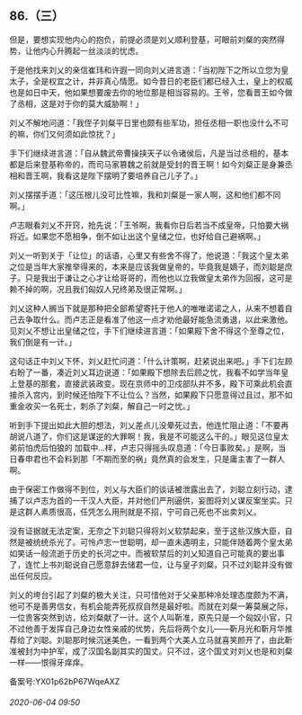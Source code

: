 ## 86.（三）
但是，要想实现他内心的抱负，前提必须是刘乂顺利登基，可眼前刘粲的突然得势，让他内心升腾起一丝淡淡的忧虑。



于是他找来刘乂的亲信崔玮和许遐一同向刘乂进言道：「当初陛下之所以立您为皇太子，全是权宜之计，并非真心情愿。如今昔日的老臣们都已经入土，皇上的权威也是如日中天，他如果想要废去你的地位那是相当容易的。王爷，您看晋王如今做了丞相，这是对于你的莫大威胁啊！」



刘乂不解地问道：「我侄子刘粲平日里也颇有些军功，担任丞相一职也没什么不可的嘛，你们又何须如此惊扰？」



手下们继续进言道：「自从魏武帝曹操挟天子以令诸侯后，凡是当过丞相的，基本都是后来登基称帝的，而司马家篡魏之前就是受封的晋王啊！如今刘粲正是身兼丞相和晋王啊，我看这是陛下摆明了要培养自己儿子了。」



刘乂摆摆手道：「这压根儿没可比性嘛，我和刘粲是一家人啊，这和他们都不同啊。」



卢志眼看刘乂不开窍，抢先说：「王爷啊，我看你日后若当不成皇帝，只怕要大祸将近。如果您不愿相争，倒不如让出这个皇储之位，也好给自己避祸啊。」



刘乂一听到关于「让位」的话语，心里又有些舍不得了，他说道：「我这个皇太弟之位是当年大家推举得来的，本来是应该我做皇帝的，毕竟我是嫡子，而刘聪是庶子。只是我出于谦让之心才让给哥哥的，而他也以立我做皇太弟作为回报，这可是赖不掉的啊，况且我们匈奴人兄终弟及很正常啊。」



刘乂这种人搁当下就是那种把全部希望寄托于他人的唯唯诺诺之人，从来不想着自己去争取什么。而卢志正是看准了他这一点才劝他最好能急流勇退，以此来激他。见刘乂不想让出皇储之位，手下们继续进言道：「如果殿下舍不得这个至尊之位，我们倒是有一计。」



这句话正中刘乂下怀，刘乂赶忙问道：「什么计策啊，赶紧说出来吧。」手下们左顾右盼了一番，凑近刘乂耳边说道：「如果殿下想除去后顾之忧，我看不如学当年皇上登基的那套，直接武装政变。现在京师中的卫戍部队并不多，殿下可乘此机会直接杀入宫内，到时候还怕陛下不让位么？当然，如果殿下只愿意得过且过，那不如重金收买一名死士，刺杀了刘粲，解自己一时之忧。」



听到手下提出如此大胆的想法，刘乂差点儿没晕死过去，他连忙阻止道：「不要再胡说八道了，你们这是谋逆的大罪啊！我，我是不可能这么干的。」眼见这位皇太弟前怕虎后怕狼的
 ![]()加载中...样，卢志只得摇头叹息道：「今日事败矣。」是啊，当日春申君也不会料到那「不期而至的祸」竟然真的会发生，只是庸主害了一群人啊。



由于保密工作做得不到位，刘乂与大臣们的谈话被泄露出去了，刘聪立刻行动，逮捕了以卢志为首的一干汉人大臣，并对他们严刑逼供，妄图将刘乂谋反案坐实。只是这群人素质很高，任凭怎么用刑就是不招，宁可自己死也不出卖刘乂。



没有证据就无法定案，无奈之下刘聪只得将刘乂软禁起来，至于这些汉族大臣，自然是被统统杀光了。可怜卢志一世聪明，却一直未遇明主，只能伴随着两个皇太弟如笑话一般流逝于历史的长河之中。而被软禁后的刘乂知道自己可能真的要出事了，连忙上书刘聪说自己愿意辞去储君一位，让与皇子刘粲，只不过刘聪并没有做出任何反应。



刘乂的垮台引起了刘粲的极大关注，只可惜他对于父亲那种冷处理态度颇为不满，他可不是善男信女，有机会能弄死叔叔自然是最好啦。而就在刘粲一筹莫展之际，一位贵客突然到访，给刘粲献了一计。这个人叫靳准，原先只是一个匈奴小官，只不过他善于发挥自己身边女性亲戚的优势，先后将两个女儿——靳月光和靳月华推荐给了刘聪。刘聪那时候沉迷美色，一看到两个大美人立马就喜笑颜开了，由此靳准被封为中护军，成了汉国名副其实的国丈。只不过，这个国丈对刘乂也是和刘粲一样——恨得牙痒痒。



备案号:YX01p62bP67WqeAXZ


###### 2020-06-04 09:50
